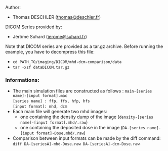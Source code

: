 Author:
 - Thomas DESCHLER (thomas@deschler.fr)

DICOM Series provided by:
 - Jérôme Suhard (jerome@suhard.fr)

Note that DICOM series are provided as a tar.gz archive. Before running the example, you have to decompress this file:
* `cd PATH_TO/imaging/DICOM/mhd-dcm-comparison/data`<br>
* `tar -xzf dataDICOM.tar.gz`

### Informations:
  * The main simulation files are constructed as follows : `main-[series name]-[input format].mac`<br>
    `[series name] : ffp, ffs, hfp, hfs`<br>
    `[input format]: mhd, dcm`<br>
  * Each main file will generate two mhd images:
    * one containing the density dump of the image (`density-[series name]-[input format].mhd/.raw`)
    * one containing the deposited dose in the image (`DA-[series name]-[input format]-Dose.mhd/.raw`)
  * Comparison between input formats can be made by the diff command:<br>
      `diff DA-[seriesA]-mhd-Dose.raw DA-[seriesA]-dcm-Dose.raw`
